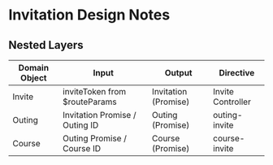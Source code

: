 Invitation Design Notes
====

Nested Layers
----
Domain Object|Input                          |Output              |Directive
-------------|-------------------------------|--------------------|---------
Invite       |inviteToken from $routeParams  |Invitation (Promise)|Invite Controller
Outing       |Invitation Promise / Outing ID |Outing (Promise)    |outing-invite
Course       |Outing Promise / Course ID     |Course (Promise)    |course-invite